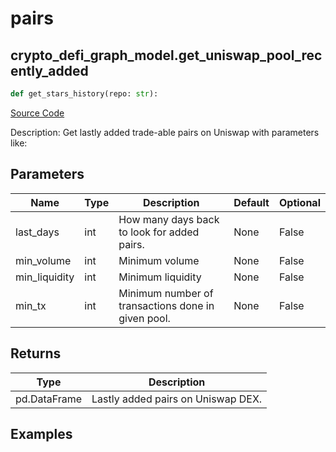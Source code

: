 # pairs

## crypto_defi_graph_model.get_uniswap_pool_recently_added

```python
def get_stars_history(repo: str):
```
[Source Code](https://github.com/OpenBB-finance/OpenBBTerminal/tree/main/openbb_terminal/cryptocurrency/defi/graph_model.py#L163)

Description: Get lastly added trade-able pairs on Uniswap with parameters like:

## Parameters

| Name | Type | Description | Default | Optional |
| ---- | ---- | ----------- | ------- | -------- |
| last_days | int | How many days back to look for added pairs. | None | False |
| min_volume | int | Minimum volume | None | False |
| min_liquidity | int | Minimum liquidity | None | False |
| min_tx | int | Minimum number of transactions done in given pool. | None | False |

## Returns

| Type | Description |
| ---- | ----------- |
| pd.DataFrame | Lastly added pairs on Uniswap DEX. |

## Examples

